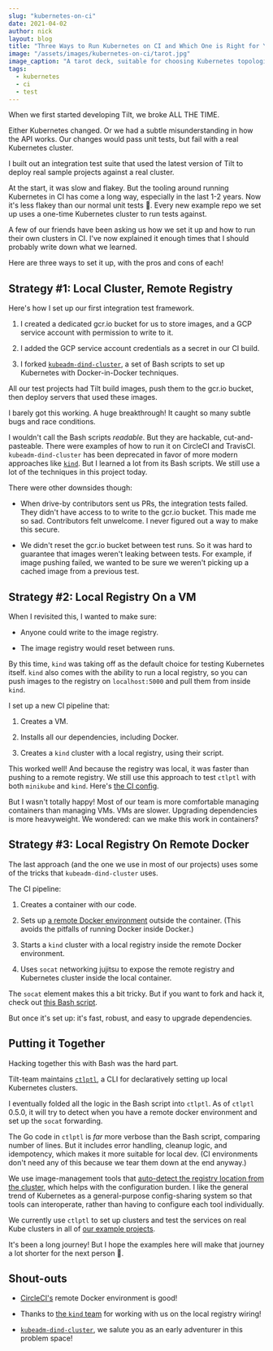 ```yaml
---
slug: "kubernetes-on-ci"
date: 2021-04-02
author: nick
layout: blog
title: "Three Ways to Run Kubernetes on CI and Which One is Right for You!"
image: "/assets/images/kubernetes-on-ci/tarot.jpg"
image_caption: "A tarot deck, suitable for choosing Kubernetes topologies in CI. <a href='https://en.wikipedia.org/wiki/Rider-Waite_tarot_deck'>Via Wikipedia.</a>"
tags:
  - kubernetes
  - ci
  - test
---
```


When we first started developing Tilt, we broke ALL THE TIME.

Either Kubernetes changed. Or we had a subtle misunderstanding in how the API
works. Our changes would pass unit tests, but fail with a real Kubernetes cluster.

I built out an integration test suite that used the latest version of Tilt to
deploy real sample projects against a real cluster.

At the start, it was slow and flakey. But the tooling around running Kubernetes
in CI has come a long way, especially in the last 1-2 years. Now
it's less flakey than our normal unit tests 😬. Every new example repo we set
up uses a one-time Kubernetes cluster to run tests against.

A few of our friends have been asking us how we set it up and how to run their
own clusters in CI. I've now explained it enough times that I should probably
write down what we learned.

Here are three ways to set it up, with the pros and cons of each!

## Strategy #1: Local Cluster, Remote Registry

Here's how I set up our first integration test framework.

1. I created a dedicated gcr.io bucket for us to store images, and a GCP service
  account with permission to write to it.

2. I added the GCP service account credentials as a secret in our CI build.

3. I forked [`kubeadm-dind-cluster`](https://github.com/kubernetes-retired/kubeadm-dind-cluster),
  a set of Bash scripts to set up Kubernetes with Docker-in-Docker techniques.
  
All our test projects had Tilt build images, push them to the gcr.io bucket,
then deploy servers that used these images.

I barely got this working. A huge breakthrough! It caught so many subtle bugs
and race conditions.

I wouldn't call the Bash scripts _readable_. But they are hackable,
cut-and-pasteable. There were examples of how to run it on CircleCI and
TravisCI. `kubeadm-dind-cluster` has been deprecated in favor of more modern
approaches like [`kind`](https://kind.sigs.k8s.io). But I learned a lot from its
Bash scripts. We still use a lot of the techniques in this project today.

There were other downsides though:

- When drive-by contributors sent us PRs, the integration tests failed.
  They didn't have access to to write to the gcr.io bucket. This made me so sad.
  Contributors felt unwelcome. I never figured out a way to make this secure.
  
- We didn't reset the gcr.io bucket between test runs. So it was hard to guarantee
  that images weren't leaking between tests. For example, if image pushing failed,
  we wanted to be sure we weren't picking up a cached image from a previous test.

## Strategy #2: Local Registry On a VM

When I revisited this, I wanted to make sure:

- Anyone could write to the image registry.

- The image registry would reset between runs.

By this time, `kind` was taking off as the default choice for testing Kubernetes
itself. `kind` also comes with the ability to run a local registry, so
you can push images to the registry on `localhost:5000` and pull them from inside `kind`.

I set up a new CI pipeline that:
 
1. Creates a VM.

2. Installs all our dependencies, including Docker.

3. Creates a `kind` cluster with a local registry, using their script.

This worked well! And because the registry was local, it was faster than pushing
to a remote registry. We still use this approach to test `ctlptl` with both
`minikube` and `kind`. Here's [the CI
config](https://github.com/tilt-dev/ctlptl/blob/b6f808a09b05b6cf7aa0b3365e4781d2c23e4851/.circleci/config.yml#L30).

But I wasn't totally happy! Most of our team is more comfortable managing
containers than managing VMs. VMs are slower. Upgrading dependencies is
more heavyweight. We wondered: can we make this work in containers?

## Strategy #3: Local Registry On Remote Docker

The last approach (and the one we use in most of our projects) uses some of the
tricks that `kubeadm-dind-cluster` uses.

The CI pipeline:

1. Creates a container with our code.

2. Sets up [a remote Docker environment](https://circleci.com/docs/2.0/building-docker-images) outside the container.
   (This avoids the pitfalls of running Docker inside Docker.)

3. Starts a `kind` cluster with a local registry inside the remote Docker environment.

4. Uses `socat` networking jujitsu to expose the remote registry and Kubernetes
   cluster inside the local container.

The `socat` element makes this a bit tricky. But if you want to fork and hack it, check out
[this Bash script](https://github.com/tilt-dev/kind-local/blob/master/.circleci/with-kind-cluster.sh).

But once it's set up: it's fast, robust, and easy to upgrade dependencies.

## Putting it Together

Hacking together this with Bash was the hard part.

Tilt-team maintains [`ctlptl`](https://ctlptl.dev/), a CLI 
for declaratively setting up local Kubernetes clusters.

I eventually folded all the logic in the Bash script into `ctlptl`. As of
`ctlptl` 0.5.0, it will try to detect when you have a remote docker environment
and set up the `socat` forwarding.

The Go code in `ctlptl` is _far_ more verbose than the Bash script, comparing
number of lines. But it includes error handling, cleanup logic, and idempotency,
which makes it more suitable for local dev. (CI environments don't need any of this
because we tear them down at the end anyway.)

We use image-management tools that [auto-detect the registry location from
the
cluster](https://github.com/kubernetes/enhancements/tree/master/keps/sig-cluster-lifecycle/generic/1755-communicating-a-local-registry),
which helps with the configuration burden. I like the general trend of
Kubernetes as a general-purpose config-sharing system so that tools can
interoperate, rather than having to configure each tool individually.

We currently use `ctlptl` to set up clusters and test the services on real Kube
clusters in all of [our example projects](https://github.com/tilt-dev/tilt-example-html/blob/master/.circleci/config.yml).

It's been a long journey! But I hope the examples here will make that journey a lot
shorter for the next person 🙈.

## Shout-outs

- [CircleCI's](https://circleci.com/) remote Docker environment is good!

- Thanks to [the `kind` team](https://kind.sigs.k8s.io) for working with us on
  the local registry wiring!

- [`kubeadm-dind-cluster`](https://github.com/kubernetes-retired/kubeadm-dind-cluster),
  we salute you as an early adventurer in this problem space!
